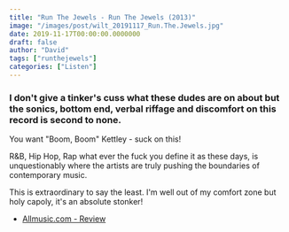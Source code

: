 ```yaml
---
title: "Run The Jewels - Run The Jewels (2013)"
image: "/images/post/wilt_20191117_Run.The.Jewels.jpg"
date: 2019-11-17T00:00:00.0000000
draft: false
author: "David"
tags: ["runthejewels"]
categories: ["Listen"]
---
```

### I don't give a tinker's cuss what these dudes are on about but the sonics, bottom end, verbal riffage and discomfort on this record is second to none. 

 You want "Boom, Boom" Kettley - suck on this!

 R&B, Hip Hop, Rap what ever the fuck you define it as these days, is unquestionably where the artists are truly pushing the boundaries of contemporary music.

 This is extraordinary to say the least. I'm well out of my comfort zone but holy capoly, it's an absolute stonker!

-  [Allmusic.com - Review](https://www.allmusic.com/album/run-the-jewels-mw0002593138)